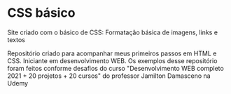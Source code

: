 # CSS básico
 
 Site criado com o básico de CSS:
 Formatação básica de imagens, links e textos

 Repositório criado para acompanhar meus primeiros passos em HTML e CSS.
 Iniciante em desenvolvimento WEB.
 Os exemplos desse repositório foram feitos conforme desafios do curso "Desenvolvimento WEB completo 2021 + 20 projetos + 20 cursos" do professor Jamilton Damasceno na Udemy